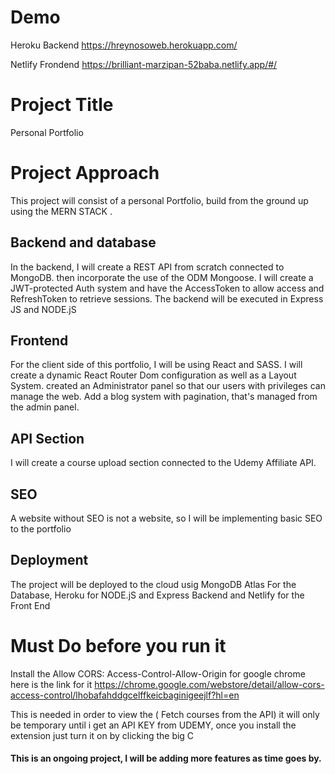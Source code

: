 # Demo

Heroku Backend
https://hreynosoweb.herokuapp.com/

Netlify Frondend
https://brilliant-marzipan-52baba.netlify.app/#/

# Project Title

Personal Portfolio

# Project Approach

This project will consist of a personal Portfolio, build from the ground up using the MERN STACK
.

## Backend and database

In the backend, I will create a REST API from scratch connected to MongoDB.
then incorporate the use of the ODM Mongoose.
I will create a JWT-protected Auth system and have the AccessToken to allow access and RefreshToken to retrieve sessions. The backend will be executed in Express JS and NODE.jS

## Frontend

For the client side of this portfolio, I will be using React and SASS. I will create a dynamic React Router Dom configuration as well as a Layout System. created an Administrator panel so that our users with privileges can manage the web. Add a blog system with pagination, that's managed from the admin panel.

## API Section

I will create a course upload section connected to the Udemy Affiliate API.

## SEO

A website without SEO is not a website, so I will be implementing basic SEO to the portfolio

## Deployment

The project will be deployed to the cloud usig MongoDB Atlas For the Database, Heroku for NODE.jS and Express Backend and Netlify for the Front End

# Must Do before you run it

Install the Allow CORS: Access-Control-Allow-Origin for google chrome here is the link for it https://chrome.google.com/webstore/detail/allow-cors-access-control/lhobafahddgcelffkeicbaginigeejlf?hl=en

This is needed in order to view the ( Fetch courses from the API) it will only be temporary until i get an API KEY from UDEMY, once you install the extension just turn it on by clicking the big C

#### This is an ongoing project, I will be adding more features as time goes by.
